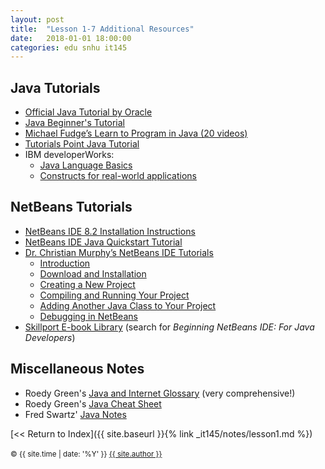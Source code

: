 ```yaml
---
layout: post
title:  "Lesson 1-7 Additional Resources"
date:   2018-01-01 18:00:00
categories: edu snhu it145
---
```


## Java Tutorials
* [Official Java Tutorial by Oracle](https://docs.oracle.com/javase/tutorial/)
* [Java Beginner's Tutorial](http://javabeginnerstutorial.com/core-java/)
* [Michael Fudge’s Learn to Program in Java (20 videos)](https://www.youtube.com/playlist?list=PLyRiRUsTyUXhUXoOPEdMZWhGpGeSQFZgH")
* [Tutorials Point Java Tutorial](http://www.tutorialspoint.com/java/)
* IBM developerWorks:
   * [Java Language Basics](https://www.ibm.com/developerworks/java/tutorials/j-introtojava1/index.html)
   * [Constructs for real-world applications](http://www.ibm.com/developerworks/java/tutorials/j-introtojava2/index.html)

## NetBeans Tutorials
* [NetBeans IDE 8.2 Installation Instructions](https://netbeans.org/community/releases/82/install.html)
* [NetBeans IDE Java Quickstart Tutorial](https://netbeans.org/kb/docs/java/quickstart.html)
* [Dr. Christian Murphy’s NetBeans IDE Tutorials](http://www.cs.columbia.edu/~cmurphy/summer2008/1007/netbeans/index.html)
   * [Introduction](http://www.cs.columbia.edu/~cmurphy/summer2008/1007/netbeans/1_intro.html)
   * [Download and Installation](http://www.cs.columbia.edu/~cmurphy/summer2008/1007/netbeans/2_install.html)
   * [Creating a New Project](http://www.cs.columbia.edu/~cmurphy/summer2008/1007/netbeans/3_newproject.html)
   * [Compiling and Running Your Project](http://www.cs.columbia.edu/~cmurphy/summer2008/1007/netbeans/4_compile.html)
   * [Adding Another Java Class to Your Project](http://www.cs.columbia.edu/~cmurphy/summer2008/1007/netbeans/5_newclasses.html)
   * [Debugging in NetBeans](http://www.cs.columbia.edu/~cmurphy/summer2008/1007/netbeans/7_debugging.html)
* [Skillport E-book Library](https://snhu.skillport.com/skillportfe/login.action) (search for <i>Beginning NetBeans IDE: For Java Developers</i>)

## Miscellaneous Notes
* Roedy Green's [Java and Internet Glossary](http://mindprod.com/jgloss/jgloss.html) (very comprehensive!)
* Roedy Green's [Java Cheat Sheet](http://mindprod.com/jgloss/jcheat.html)
* Fred Swartz' [Java Notes](https://www.leepoint.net/index.html)

[<< Return to Index]({{ site.baseurl }}{% link _it145/notes/lesson1.md %})<br/>
<br/>
<span><small>&copy; {{ site.time | date: '%Y' }} <a href="/about" class="black">{{ site.author }}</a></small></span>

